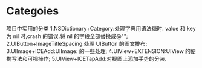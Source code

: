 # Categoies
项目中实用的分类
1.NSDictionary+Category:处理字典用语法糖时. value 和 key 为 nil 时,crash 的错误.将 nil 的字段全部替换成@"";
2.UIButton+ImageTitleSpacing:处理 UIButton 的图文排布;
3.UIImage+ICEAdd:UIImage: 的一些处理;
4.UIView+EXTENSION:UIView 的便携写法和可视操作;
5.UIView+ICETapAdd:对视图上添加手势的分装.